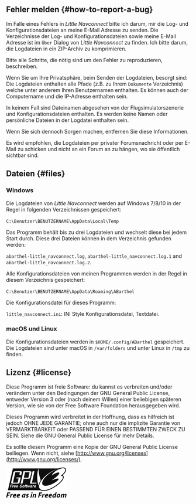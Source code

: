 ## Fehler melden {#how-to-report-a-bug}

Im Falle eines Fehlers in _Little Navconnect_ bitte ich darum, mir die Log- und Konfigurationsdateien an meine E-Mail Adresse zu senden. Die Verzeichnisse der Log- und Konfigurationsdateien sowie meine E-Mail Adresse ist im `Über` Dialog von _Little Navconnect_ zu finden. Ich bitte darum, die Logdateien in ein ZIP-Archiv zu komprimieren.

Bitte alle Schritte, die nötig sind um den Fehler zu reproduzieren, beschreiben.

Wenn Sie um Ihre Privatsphäre, beim Senden der Logdateien, besorgt sind: Die Logdateien enthalten alle Pfade (z.B. zu Ihrem `Dokumente` Verzeichnis) welche unter anderem Ihren Benutzernamen enthalten. Es können auch der Computername und die IP-Adresse enthalten sein.

In keinem Fall sind Dateinamen abgesehen von der Flugsimulatorszenerie und Konfigurationsdateien enthalten. Es werden keine Namen oder persönliche Dateien in der Logdatei enthalten sein.

Wenn Sie sich dennoch Sorgen machen, entfernen Sie diese Informationen.

Es wird empfohlen, die Logdateien per privater Forumsnachricht oder per E-Mail zu schicken und nicht an ein Forum an zu hängen, wo sie öffentlich sichtbar sind.

## Dateien {#files}

### Windows

Die Logdateien von _Little Navconnect_ werden auf Windows 7/8/10 in der Regel in folgenden Verzeichnissen gespeichert:

`C:\Benutzer\BENUTZERNAME\AppData\Local\Temp`

Das Programm behält bis zu drei Logdateien und wechselt diese bei jedem Start durch. Diese drei Dateien können in dem Verzeichnis gefunden werden:

`abarthel-little_navconnect.log`, `abarthel-little_navconnect.log.1` and `abarthel-little_navconnect.log.2`.

Alle Konfigurationsdateien von meinen Programmen werden in der Regel in diesem Verzeichnis gespeichert:

`C:\Benutzer\BENUTZERNAME\AppData\Roaming\ABarthel`

Die Konfigurationsdatei für dieses Programm:

`little_navconnect.ini`: INI Style Konfigurationsdatei, Textdatei.

### macOS und Linux

Die Konfigurationsdateien werden in `$HOME/.config/ABarthel` gespeichert. Die Logdateien sind unter macOS in `/var/folders` und unter Linux in `/tmp` zu finden.

## Lizenz {#license}

Diese Programm ist freie Software: du kannst es verbreiten und/oder verändern unter den Bedingungen der GNU General Public License, entweder Version 3 oder (nach deinem Willen) einer beliebigen späteren Version,  wie sie von der Free Software Foundation herausgegeben wird.

Dieses Programm wird verbreitet in der Hoffnung, dass es hilfreich ist jedoch OHNE JEDE GARANTIE; ohne auch nur die implizite Garantie von VERMARKTBARKEIT oder PASSEND FÜR EINEN BESTIMMTEN ZWECK ZU SEIN. Siehe die GNU General Public License für mehr Details.

Es sollte diesem Programm eine Kopie der GNU General Public License beiliegen. Wenn nicht, siehe [http://www.gnu.org/licenses](http://www.gnu.org/licenses/).

![GPL V3](../images/gpl-v3-logo.jpg)
